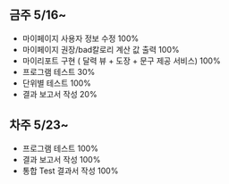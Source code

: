 
## 금주 5/16~
- 마이페이지 사용자 정보 수정 100%
- 마이페이지 권장/bad칼로리 계산 값 출력 100%
- 마이리포트 구현 ( 달력 뷰 + 도장 + 문구 제공 서비스) 100%
- 프로그램 테스트 30%
- 단위별 테스트 100%
- 결과 보고서 작성 20%

## 차주 5/23~
- 프로그램 테스트 100%
- 결과 보고서 작성 100%
- 통합 Test 결과서 작성 100%
